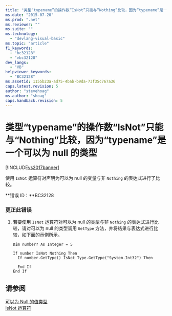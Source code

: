 ```yaml
---
title: "类型“typename”的操作数“IsNot”只能与“Nothing”比较，因为“typename”是一个可以为 null 的类型 | Microsoft Docs"
ms.date: "2015-07-20"
ms.prod: ".net"
ms.reviewer: ""
ms.suite: ""
ms.technology: 
  - "devlang-visual-basic"
ms.topic: "article"
f1_keywords: 
  - "bc32128"
  - "vbc32128"
dev_langs: 
  - "VB"
helpviewer_keywords: 
  - "BC32128"
ms.assetid: 1155b23a-ad75-4bab-b9da-73f35c767a36
caps.latest.revision: 5
author: "stevehoag"
ms.author: "shoag"
caps.handback.revision: 5
---
```

# 类型“typename”的操作数“IsNot”只能与“Nothing”比较，因为“typename”是一个可以为 null 的类型
[!INCLUDE[vs2017banner](../../../visual-basic/includes/vs2017banner.md)]

使用 `IsNot` 运算符对声明为可以为 null 的变量与非 `Nothing` 的表达式进行了比较。  
  
 **错误 ID：**BC32128  
  
### 更正此错误  
  
1.  若要使用 `IsNot` 运算符对可以为 null 的类型与非 `Nothing` 的表达式进行比较，请对可以为 null 的类型调用 `GetType` 方法，并将结果与表达式进行比较，如下面的示例所示。  
  
    ```vb#  
    Dim number? As Integer = 5  
  
    If number IsNot Nothing Then  
      If number.GetType() IsNot Type.GetType("System.Int32") Then   
  
      End If  
    End If  
    ```  
  
## 请参阅  
 [可以为 Null 的值类型](../../../visual-basic/programming-guide/language-features/data-types/nullable-value-types.md)   
 [IsNot 运算符](../../../visual-basic/language-reference/operators/isnot-operator.md)